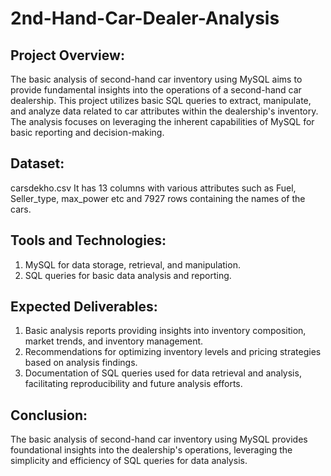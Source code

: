 # 2nd-Hand-Car-Dealer-Analysis

## Project Overview:

The basic analysis of second-hand car inventory using MySQL aims to provide fundamental insights into the operations of a second-hand car dealership. This project utilizes basic SQL queries to extract, manipulate, and analyze data related to car attributes within the dealership's inventory. The analysis focuses on leveraging the inherent capabilities of MySQL for basic reporting and decision-making.

## Dataset: 

carsdekho.csv It has 13 columns with various attributes such as Fuel, Seller_type, max_power etc and 7927 rows containing the names of the cars.

## Tools and Technologies:

1. MySQL for data storage, retrieval, and manipulation.
2. SQL queries for basic data analysis and reporting.

## Expected Deliverables:

1. Basic analysis reports providing insights into inventory composition, market trends, and inventory management.
2. Recommendations for optimizing inventory levels and pricing strategies based on analysis findings.
3. Documentation of SQL queries used for data retrieval and analysis, facilitating reproducibility and future analysis efforts.

## Conclusion:

The basic analysis of second-hand car inventory using MySQL provides foundational insights into the dealership's operations, leveraging the simplicity and efficiency of SQL queries for data analysis.
